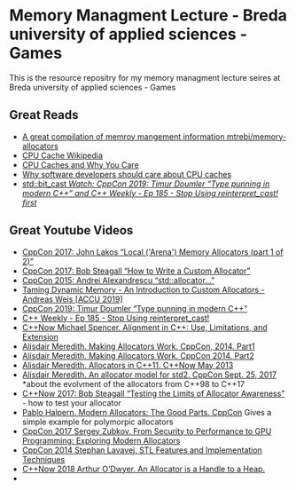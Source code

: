 # Memory Managment Lecture - Breda university of applied sciences - Games
This is the resource repositry for my memory managment lecture seires at Breda university of applied sciences - Games

## Great Reads

- [A great compilation of memroy mangement information mtrebi/memory-allocators](https://github.com/mtrebi/memory-allocators)
- [CPU Cache Wikipedia](https://en.wikipedia.org/wiki/CPU_cache)
- [CPU Caches and Why You Care](https://www.aristeia.com/TalkNotes/ACCU2011_CPUCaches.pdf)
- [Why software developers should care about CPU caches](https://medium.com/software-design/why-software-developers-should-care-about-cpu-caches-8da04355bb8a)
- [std::bit_cast *Watch: CppCon 2019: Timur Doumler “Type punning in modern C++” and C++ Weekly - Ep 185 - Stop Using reinterpret_cast! first*](https://en.cppreference.com/w/cpp/numeric/bit_cast)

## Great Youtube Videos

- [CppCon 2017: John Lakos “Local ('Arena') Memory Allocators (part 1 of 2)”](https://www.youtube.com/watch?v=nZNd5FjSquk)
- [CppCon 2017: Bob Steagall “How to Write a Custom Allocator”](https://www.youtube.com/watch?v=kSWfushlvB8)
- [CppCon 2015: Andrei Alexandrescu “std::allocator...”](https://www.youtube.com/watch?v=LIb3L4vKZ7U)
- [Taming Dynamic Memory - An Introduction to Custom Allocators - Andreas Weis [ACCU 2019]](https://www.youtube.com/watch?v=IGtKstxNe14)
- [CppCon 2019: Timur Doumler “Type punning in modern C++”](https://www.youtube.com/watch?v=_qzMpk-22cc)
- [C++ Weekly - Ep 185 - Stop Using reinterpret_cast!](https://www.youtube.com/watch?v=L06nbZXD2D0)
- [C++Now Michael Spencer. Alignment in C++: Use, Limitations, and Extension](https://youtu.be/uSZFrmhayIM)
- [Alisdair Meredith. Making Allocators Work. CppCon, 2014. Part1](http://youtu.be/YkiYOP3d64E)
- [Alisdair Meredith. Making Allocators Work. CppCon 2014. Part2](http://youtu.be/Q5kyiFevMJQ)
- [Alisdair Meredith. Allocators in C++11. C++Now May 2013](https://youtu.be/v7B_8IbHjxA)
- [Alisdair Meredith. An allocator model for std2. CppCon Sept. 25, 2017](https://youtu.be/oCi_QZ6K_qk) *about the evolvment of the allocators from C++98 to C++17
- [C++Now 2017: Bob Steagall “Testing the Limits of Allocator Awareness"](https://www.youtube.com/watch?v=fmJfKm9ano8&feature=youtu.be) - how to test your allocator
- [Pablo Halpern. Modern Allocators: The Good Parts. CppCon](https://youtu.be/v3dz-AKOVL8) Gives a simple example for polymorpic allocators
- [CppCon 2017 Sergey Zubkov. From Security to Performance to GPU Programming: Exploring Modern Allocators](https://youtu.be/HdQ4aOZyuHw)
- [CppCon 2014 Stephan Lavavej. STL Features and Implementation Techniques](https://youtu.be/dTeKf5Oek2c)
- [C++Now 2018 Arthur O’Dwyer. An Allocator is a Handle to a Heap.](https://youtu.be/0MdSJsCTRkY)
-
